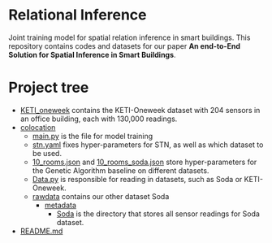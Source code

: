 # Relational Inference
Joint training model for spatial relation inference in smart buildings. This repository contains codes and datasets for our paper **An end-to-End Solution for Spatial Inference in Smart Buildings**.

# Project tree

 * [KETI_oneweek](./KETI_oneweek) contains the KETI-Oneweek dataset with 204 sensors in an office building, each with 130,000 readings.
 * [colocation](./colocation)
   * [main.py](./colocation/main.py) is the file for model training
   * [stn.yaml](./colocation/stn.yaml) fixes hyper-parameters for STN, as well as which dataset to be used.
   * [10_rooms.json](./colocation/10_rooms.json) and [10_rooms_soda.json](./colocation/10_rooms_soda.json) store hyper-parameters for the Genetic Algorithm baseline on different datasets.
   * [Data.py](./colocation/Data.py) is responsible for reading in datasets, such as Soda or KETI-Oneweek.
   * [rawdata](./colocation/rawdata/) contains our other dataset Soda
     * [metadata](./colocation/rawdata/metadata)
       * [Soda](./colocation/rawdata/metadata/Soda) is the directory that stores all sensor readings for Soda dataset.
 * [README.md](./README.md)
